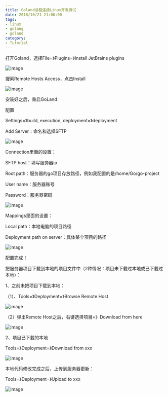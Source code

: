 ```yaml
---
title: Goland远程连接Linux开发调试
date: 2018/10/21 21:00:00
tags: 
- linux
- golang
- goland
category: 
- Tutorial
---
```



打开Goland，选择File=》Plugins=》Install JetBrains plugins

![image](http://p1.pstatp.com/large/pgc-image/df65cae30df44e248627f8f694a37e0f)

搜索Remote Hosts Access，点击Install
<!-- more -->
![image](http://p1.pstatp.com/large/pgc-image/62f54c080e25416197d4f39ea3cff34a)

安装好之后，重启GoLand

配置

Settings=》build, execution, deployment=》deployment

Add Server：命名和选择SFTP

![image](http://p1.pstatp.com/large/pgc-image/e7ea20e838b048f486d393fd827de93a)

Connection里面的设置：

SFTP host：填写服务器ip

Root path：服务器的go项目存放路径，例如我配置的是/home/Go/go-project

User name：服务器账号

Password：服务器密码

![image](http://p1.pstatp.com/large/pgc-image/479f25e17f0248de9bb1a06bff1f8adb)

Mappings里面的设置：

Local path：本地电脑的项目路径

Deployment path on server：具体某个项目的路径

![image](http://p1.pstatp.com/large/pgc-image/0c45927233ec4ce1817c3e110bd906bd)

配置完成！

把服务器项目下载到本地的项目文件中（2种情况：项目未下载过本地或已下载过本地）：

1、之前未把项目下载到本地：

（1）、Tools=》Deployment=》Browse Remote Host

![image](http://p1.pstatp.com/large/pgc-image/ad416c9ea7264cb0a0b3df07a9bbf3c3)

（2）弹出Remote Host之后，右键选择项目=》Download from here

![image](http://p1.pstatp.com/large/pgc-image/912500691cef4e2da1d5e803e5f2a135)

2、项目已下载的本地

Tools=》Deployment=》Download from xxx

![image](http://p1.pstatp.com/large/pgc-image/0c45927233ec4ce1817c3e110bd906bd)

本地代码修改完成之后，上传到服务器更新：

Tools=》Deployment=》Upload to xxx

![image](http://p1.pstatp.com/large/pgc-image/6ac5ba9dfebf4d82bb9a36442c588e95)

